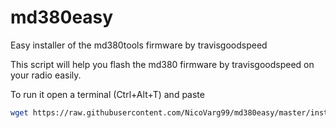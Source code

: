 # md380easy
Easy installer of the md380tools firmware by travisgoodspeed

This script will help you flash the md380 firmware by travisgoodspeed on your radio easily.

To run it open a terminal (Ctrl+Alt+T) and paste
```bash
wget https://raw.githubusercontent.com/NicoVarg99/md380easy/master/installer.sh && sudo bash installer.sh
```
